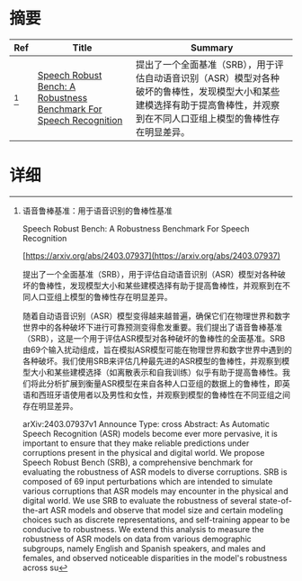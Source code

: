 # 摘要

| Ref | Title | Summary |
| --- | --- | --- |
| [^1] | [Speech Robust Bench: A Robustness Benchmark For Speech Recognition](https://arxiv.org/abs/2403.07937) | 提出了一个全面基准（SRB），用于评估自动语音识别（ASR）模型对各种破坏的鲁棒性，发现模型大小和某些建模选择有助于提高鲁棒性，并观察到在不同人口亚组上模型的鲁棒性存在明显差异。 |

# 详细

[^1]: 语音鲁棒基准：用于语音识别的鲁棒性基准

    Speech Robust Bench: A Robustness Benchmark For Speech Recognition

    [https://arxiv.org/abs/2403.07937](https://arxiv.org/abs/2403.07937)

    提出了一个全面基准（SRB），用于评估自动语音识别（ASR）模型对各种破坏的鲁棒性，发现模型大小和某些建模选择有助于提高鲁棒性，并观察到在不同人口亚组上模型的鲁棒性存在明显差异。

    

    随着自动语音识别（ASR）模型变得越来越普遍，确保它们在物理世界和数字世界中的各种破坏下进行可靠预测变得愈发重要。我们提出了语音鲁棒基准（SRB），这是一个用于评估ASR模型对各种破坏的鲁棒性的全面基准。SRB由69个输入扰动组成，旨在模拟ASR模型可能在物理世界和数字世界中遇到的各种破坏。我们使用SRB来评估几种最先进的ASR模型的鲁棒性，并观察到模型大小和某些建模选择（如离散表示和自我训练）似乎有助于提高鲁棒性。我们将此分析扩展到衡量ASR模型在来自各种人口亚组的数据上的鲁棒性，即英语和西班牙语使用者以及男性和女性，并观察到模型的鲁棒性在不同亚组之间存在明显差异。

    arXiv:2403.07937v1 Announce Type: cross  Abstract: As Automatic Speech Recognition (ASR) models become ever more pervasive, it is important to ensure that they make reliable predictions under corruptions present in the physical and digital world. We propose Speech Robust Bench (SRB), a comprehensive benchmark for evaluating the robustness of ASR models to diverse corruptions. SRB is composed of 69 input perturbations which are intended to simulate various corruptions that ASR models may encounter in the physical and digital world. We use SRB to evaluate the robustness of several state-of-the-art ASR models and observe that model size and certain modeling choices such as discrete representations, and self-training appear to be conducive to robustness. We extend this analysis to measure the robustness of ASR models on data from various demographic subgroups, namely English and Spanish speakers, and males and females, and observed noticeable disparities in the model's robustness across su
    

